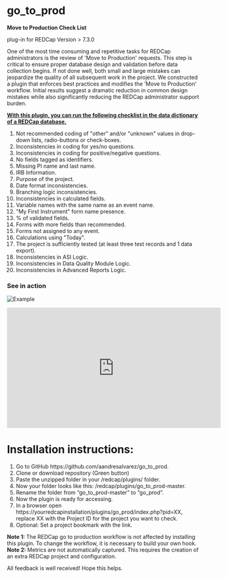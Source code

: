 # go_to_prod


<strong>Move to Production Check List</strong>

plug-in for REDCap Version > 7.3.0

One of the most time consuming and repetitive tasks for REDCap administrators is the review of 'Move to Production' requests. This step is critical to ensure proper database design and validation
before data collection begins. If not done well, both small and large mistakes can jeopardize the quality of all subsequent work in the project. We constructed a plugin that enforces best practices and modifies
the 'Move to Production' workflow. Initial results suggest a dramatic reduction in common design mistakes while also significantly reducing the REDCap administrator support burden.

<strong><u>With this plugin, you can run the following checklist in the data dictionary of a REDCap database.</u></strong>
<ol>
    <li>Not recommended coding of "other" and/or "unknown" values in drop-down lists, radio-buttons or check-boxes.</li>
    <li>Inconsistencies in coding for yes/no questions.</li>
    <li>Inconsistencies in coding for positive/negative questions. </li>
    <li>No fields tagged as identifiers.</li>
    <li>Missing PI name and last name.</li>  
    <li>IRB Information.</li> 
    <li>Purpose of the project.</li> 
    <li>Date format inconsistencies.</li> 
    <li>Branching logic inconsistencies.</li> 
    <li>Inconsistencies in calculated fields.</li> 
    <li>Variable names with the same name as an event name.</li> 
    <li>"My First Instrument" form name presence.</li> 
    <li>% of validated fields.</li> 
    <li>Forms with more fields than recommended.</li> 
    <li>Forms not assigned to any event.</li> 
    <li>Calculations using "Today".</li> 
    <li>The project is sufficiently tested (at least three test records and 1 data export).</li> 
    <li>Inconsistencies in ASI Logic.</li> 
    <li>Inconsistencies in Data Quality Module Logic.</li> 
    <li>Inconsistencies in Advanced Reports Logic.</li> 
</ol>

### See in action
![Example](/gotoprod.gif?raw=true "Check list Example")

<iframe width="560" height="315" src="https://www.youtube.com/embed/zsoDnBT21jA" frameborder="0" allowfullscreen></iframe>

# Installation instructions:
<ol>
    <li>Go to GitHub https://github.com/aandresalvarez/go_to_prod. </li>
    <li>Clone or download repository (Green button) </li>
    <li>Paste the unzipped folder in your /redcap/plugins/ folder.  </li>
    <li>Now your folder looks like this: /redcap/plugins/go_to_prod-master.</li>
    <li>Rename the folder from “go_to_prod-master” to “go_prod”.</li>
    <li>Now the plugin is ready for accessing.</li>
    <li>In a browser open https://yourredcapinstallation/plugins/go_prod/index.php?pid=XX, replace XX with the Project ID             for the project   you want to check.</li>
    <li> Optional: Set a project bookmark with the link.</li>
</ol>

<strong>Note 1:</strong> The REDCap go to production workflow is not affected by installing this plugin. To change the workflow, it is necessary to build your own hook. 
<strong>Note 2:</strong>  Metrics are not automatically captured. This requires the creation of an extra REDCap project and configuration.

All feedback is well received! Hope this helps.
